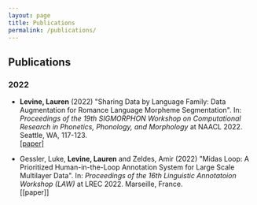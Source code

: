 ```yaml
---
layout: page
title: Publications
permalink: /publications/
---
```


## Publications

### 2022

- **Levine, Lauren** (2022) "Sharing Data by Language Family: Data Augmentation for Romance Language Morpheme Segmentation". In: _Proceedings of the 19th SIGMORPHON Workshop on Computational Research in Phonetics, Phonology, and Morphology_ at NAACL 2022. Seattle, WA, 117-123. \
[[paper]](https://aclanthology.org/2022.sigmorphon-1.12/)

- Gessler, Luke, **Levine, Lauren** and Zeldes, Amir (2022) "Midas Loop: A Prioritized Human-in-the-Loop Annotation System for Large Scale Multilayer Data". In: _Proceedings of the 16th Linguistic Annotatoion Workshop (LAW)_ at LREC 2022. Marseille, France. \
[[paper]]

